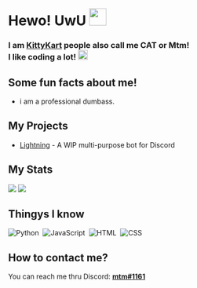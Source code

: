 <h1>Hewo! UwU <img src="https://cdn.discordapp.com/emojis/622096719332769793.gif" height="35px"></h1>

<h3>I am <a href="dis.gd/threads">KittyKart</a> people also call me CAT or Mtm!<br>I like coding a lot! <img src="https://cdn.discordapp.com/emojis/815903012924293120.gif" height="20px"></h3>

<h2>Some fun facts about me!</h2>

<ul>
    <li> i am a professional dumbass.</li>
</ul>

<h2>My Projects</h2>

<ul>
    <li><a href="https://github.com/KittyKart/lightning">Lightning</a> - A WIP multi-purpose bot for Discord</li>
</ul>

<h2>My Stats</h2>

<img src="https://github-readme-stats.vercel.app/api?username=kittykart&show_icons=true&theme=radical&count_private=true&include_all_commits=true">
<img src="https://github-readme-stats.vercel.app/api/top-langs/?username=kittykart&theme=radical&layout=compact">

<h2>Thingys I know</h2>

![Python](https://img.shields.io/badge/-Python-05122A?style=flat&logo=python)&nbsp;
![JavaScript](https://img.shields.io/badge/-JavaScript-05122A?style=flat&logo=javascript)&nbsp;
![HTML](https://img.shields.io/badge/-HTML-05122A?style=flat&logo=HTML5)&nbsp;
![CSS](https://img.shields.io/badge/-CSS-05122A?style=flat&logo=CSS3&logoColor=1572B6)&nbsp;

<h2>How to contact me?</h2>

<p>You can reach me thru Discord: <a href=""><b>mtm#1161</b></a></p>
